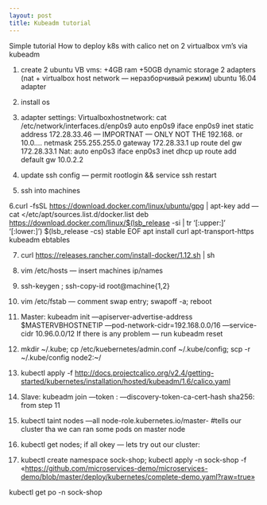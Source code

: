 ```yaml
---
layout: post
title: Kubeadm tutorial
---
```

Simple tutorial How to deploy k8s with calico net on 2 virtualbox vm’s via kubeadm

1. create 2 ubuntu VB vms:
+4GB ram
+50GB dynamic storage
2 adapters (nat + virtualbox host network — неразборчивый режим)
ubuntu 16.04 adapter

2. install os

3. adapter settings:
Virtualboxhostnetwork:
cat /etc/network/interfaces.d/enp0s9
auto enp0s9
iface enp0s9 inet static
address 172.28.33.46 — IMPORTNAT — ONLY NOT THE 192.168. or 10.0….
netmask 255.255.255.0
gateway 172.28.33.1
up route del gw 172.28.33.1
Nat:
auto enp0s3
iface enp0s3 inet dhcp
up route add default gw 10.0.2.2

4. update ssh config — permit rootlogin && service ssh restart

5. ssh into machines

6.curl -fsSL https://download.docker.com/linux/ubuntu/gpg | apt-key add —
cat </etc/apt/sources.list.d/docker.list
deb https://download.docker.com/linux/$(lsb_release -si | tr ‘[:upper:]’ ‘[:lower:]’) $(lsb_release -cs) stable
EOF
apt install curl apt-transport-https kubeadm ebtables

7. curl https://releases.rancher.com/install-docker/1.12.sh | sh

8. vim /etc/hosts — insert machines ip/names

9. ssh-keygen ; ssh-copy-id root@machine{1,2}

10. vim /etc/fstab — comment swap entry; swapoff -a; reboot

11. Master: kubeadm init —apiserver-advertise-address $MASTERVBHOSTNETIP —pod-network-cidr=192.168.0.0/16 —service-cidr 10.96.0.0/12
If there is any problem — run
kubeadm reset

12. mkdir ~/.kube; cp /etc/kuebernetes/admin.conf ~/.kube/config; scp -r ~/.kube/config node2:~/

13. kubectl apply -f http://docs.projectcalico.org/v2.4/getting-started/kubernetes/installation/hosted/kubeadm/1.6/calico.yaml

14. Slave: kubeadm join —token : —discovery-token-ca-cert-hash sha256: from step 11

15. kubectl taint nodes —all node-role.kubernetes.io/master- #tells our cluster tha we can ran some pods on master node

16. kubectl get nodes; if all okey — lets try out our cluster:

17. kubectl create namespace sock-shop;
kubectl apply -n sock-shop -f «https://github.com/microservices-demo/microservices-demo/blob/master/deploy/kubernetes/complete-demo.yaml?raw=true»

kubectl get po -n sock-shop
